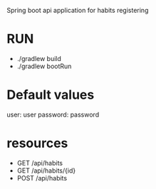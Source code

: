 Spring boot api application for habits registering
# RUN
* ./gradlew build
* ./gradlew bootRun


# Default values
user: user
password: password

# resources
* GET /api/habits
* GET /api/habits/{id}
* POST /api/habits
